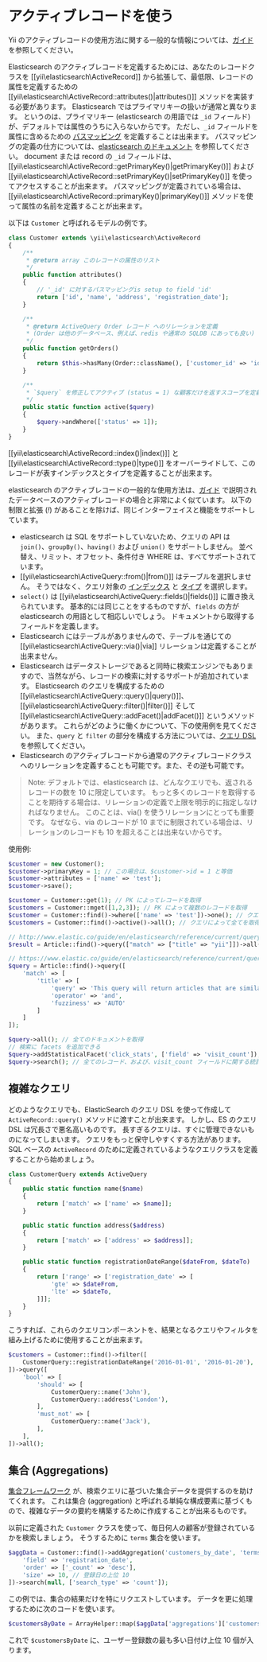 アクティブレコードを使う
========================

Yii のアクティブレコードの使用方法に関する一般的な情報については、[ガイド](https://github.com/yiisoft/yii2/blob/master/docs/guide-ja/db-active-record.md) を参照してください。

Elasticsearch のアクティブレコードを定義するためには、あなたのレコードクラスを [[yii\elasticsearch\ActiveRecord]] から拡張して、最低限、レコードの属性を定義するための [[yii\elasticsearch\ActiveRecord::attributes()|attributes()]] メソッドを実装する必要があります。
Elasticsearch ではプライマリキーの扱いが通常と異なります。
というのは、プライマリキー (elasticsearch の用語では `_id` フィールド) が、デフォルトでは属性のうちに入らないからです。
ただし、`_id` フィールドを属性に含めるための [パスマッピング](http://www.elastic.co/guide/en/elasticsearch/reference/current/mapping-id-field.html) を定義することは出来ます。
パスマッピングの定義の仕方については、[elasticsearch のドキュメント](http://www.elastic.co/guide/en/elasticsearch/reference/current/mapping-id-field.html) を参照してください。
document または record の `_id` フィールドは、[[yii\elasticsearch\ActiveRecord::getPrimaryKey()|getPrimaryKey()]] および [[yii\elasticsearch\ActiveRecord::setPrimaryKey()|setPrimaryKey()]] を使ってアクセスすることが出来ます。
パスマッピングが定義されている場合は、[[yii\elasticsearch\ActiveRecord::primaryKey()|primaryKey()]] メソッドを使って属性の名前を定義することが出来ます。

以下は `Customer` と呼ばれるモデルの例です。

```php
class Customer extends \yii\elasticsearch\ActiveRecord
{
    /**
     * @return array このレコードの属性のリスト
     */
    public function attributes()
    {
        // '_id' に対するパスマッピングis setup to field 'id'
        return ['id', 'name', 'address', 'registration_date'];
    }

    /**
     * @return ActiveQuery Order レコード へのリレーションを定義
     * (Order は他のデータベース、例えば、redis や通常の SQLDB にあっても良い)
     */
    public function getOrders()
    {
        return $this->hasMany(Order::className(), ['customer_id' => 'id'])->orderBy('id');
    }

    /**
     * `$query` を修正してアクティブ (status = 1) な顧客だけを返すスコープを定義
     */
    public static function active($query)
    {
        $query->andWhere(['status' => 1]);
    }
}
```

[[yii\elasticsearch\ActiveRecord::index()|index()]] と [[yii\elasticsearch\ActiveRecord::type()|type()]] をオーバーライドして、このレコードが表すインデックスとタイプを定義することが出来ます。

elasticsearch のアクティブレコードの一般的な使用方法は、[ガイド](https://github.com/yiisoft/yii2/blob/master/docs/guide-ja/active-record.md) で説明されたデータベースのアクティブレコードの場合と非常によく似ています。
以下の制限と拡張 (*!*) があることを除けば、同じインターフェイスと機能をサポートしています。

- elasticsearch は SQL をサポートしていないため、クエリの API は `join()`、`groupBy()`、`having()` および `union()` をサポートしません。
  並べ替え、リミット、オフセット、条件付き WHERE は、すべてサポートされています。
- [[yii\elasticsearch\ActiveQuery::from()|from()]] はテーブルを選択しません。
  そうではなく、クエリ対象の [インデックス](http://www.elastic.co/guide/en/elasticsearch/reference/current/glossary.html#glossary-index) と [タイプ](http://www.elastic.co/guide/en/elasticsearch/reference/current/glossary.html#glossary-type) を選択します。
- `select()` は [[yii\elasticsearch\ActiveQuery::fields()|fields()]] に置き換えられています。
  基本的には同じことをするものですが、`fields` の方が elasticsearch の用語として相応しいでしょう。
  ドキュメントから取得するフィールドを定義します。
- Elasticsearch にはテーブルがありませんので、テーブルを通じての [[yii\elasticsearch\ActiveQuery::via()|via]] リレーションは定義することが出来ません。
- Elasticsearch はデータストレージであると同時に検索エンジンでもありますので、当然ながら、レコードの検索に対するサポートが追加されています。
  Elasticsearch のクエリを構成するための [[yii\elasticsearch\ActiveQuery::query()|query()]]、[[yii\elasticsearch\ActiveQuery::filter()|filter()]] そして [[yii\elasticsearch\ActiveQuery::addFacet()|addFacet()]] というメソッドがあります。
  これらがどのように働くかについて、下の使用例を見てください。
  また、`query` と `filter` の部分を構成する方法については、[クエリ DSL](http://www.elastic.co/guide/en/elasticsearch/reference/current/query-dsl.html) を参照してください。
- Elasticsearch のアクティブレコードから通常のアクティブレコードクラスへのリレーションを定義することも可能です。また、その逆も可能です。

> Note: デフォルトでは、elasticsearch は、どんなクエリでも、返されるレコードの数を 10 に限定しています。
> もっと多くのレコードを取得することを期待する場合は、リレーションの定義で上限を明示的に指定しなければなりません。
> このことは、via() を使うリレーションにとっても重要です。
> なぜなら、via のレコードが 10 までに制限されている場合は、リレーションのレコードも 10 を超えることは出来ないからです。


使用例:

```php
$customer = new Customer();
$customer->primaryKey = 1; // この場合は、$customer->id = 1 と等価
$customer->attributes = ['name' => 'test'];
$customer->save();

$customer = Customer::get(1); // PK によってレコードを取得
$customers = Customer::mget([1,2,3]); // PK によって複数のレコードを取得
$customer = Customer::find()->where(['name' => 'test'])->one(); // クエリによる取得。レコードを正しく取得するためにはこのフィールドにマッピングを構成する必要があることに注意。
$customers = Customer::find()->active()->all(); // クエリによって全てを取得 (`active` スコープを使って)

// http://www.elastic.co/guide/en/elasticsearch/reference/current/query-dsl-match-query.html
$result = Article::find()->query(["match" => ["title" => "yii"]])->all(); // articles whose title contains "yii"

// https://www.elastic.co/guide/en/elasticsearch/reference/current/query-dsl-match-query.html#query-dsl-match-query-fuzziness
$query = Article::find()->query([
    'match' => [
        'title' => [
            'query' => 'This query will return articles that are similar to this text :-)',
            'operator' => 'and',
            'fuzziness' => 'AUTO'
        ]
    ]
]);

$query->all(); // 全てのドキュメントを取得
// 検索に facets を追加できる
$query->addStatisticalFacet('click_stats', ['field' => 'visit_count']);
$query->search(); // 全てのレコード、および、visit_count フィールドに関する統計 (例えば、平均、合計、最小、最大など) を取得
```

## 複雑なクエリ

どのようなクエリでも、ElasticSearch のクエリ DSL を使って作成して `ActiveRecord::query()` メソッドに渡すことが出来ます。
しかし、ES のクエリ DSL は冗長さで悪名高いものです。
長すぎるクエリは、すぐに管理できないものになってしまいます。
クエリをもっと保守しやすくする方法があります。
SQL ベースの `ActiveRecord` のために定義されているようなクエリクラスを定義することから始めましょう。

```php
class CustomerQuery extends ActiveQuery
{
    public static function name($name)
    {
        return ['match' => ['name' => $name]];
    }

    public static function address($address)
    {
        return ['match' => ['address' => $address]];
    }

    public static function registrationDateRange($dateFrom, $dateTo)
    {
        return ['range' => ['registration_date' => [
            'gte' => $dateFrom,
            'lte' => $dateTo,
        ]]];
    }
}

```

こうすれば、これらのクエリコンポーネントを、結果となるクエリやフィルタを組み上げるために使用することが出来ます。

```php
$customers = Customer::find()->filter([
    CustomerQuery::registrationDateRange('2016-01-01', '2016-01-20'),
])->query([
    'bool' => [
        'should' => [
            CustomerQuery::name('John'),
            CustomerQuery::address('London'),
        ],
        'must_not' => [
            CustomerQuery::name('Jack'),
        ],
    ],
])->all();
```

## 集合 (Aggregations)

[集合フレームワーク](https://www.elastic.co/guide/en/elasticsearch/reference/current/search-aggregations.html) が、検索クエリに基づいた集合データを提供するのを助けてくれます。
これは集合 (aggregation) と呼ばれる単純な構成要素に基づくもので、複雑なデータの要約を構築するために作成することが出来るものです。

以前に定義された `Customer` クラスを使って、毎日何人の顧客が登録されているかを検索しましょう。
そうするために `terms` 集合を使います。


```php
$aggData = Customer::find()->addAggregation('customers_by_date', 'terms', [
    'field' => 'registration_date',
    'order' => ['_count' => 'desc'],
    'size' => 10, // 登録日の上位 10
])->search(null, ['search_type' => 'count']);

```                    

この例では、集合の結果だけを特にリクエストしています。
データを更に処理するために次のコードを使います。

```php
$customersByDate = ArrayHelper::map($aggData['aggregations']['customers_by_date']['buckets'], 'key', 'doc_count');
```

これで `$customersByDate` に、ユーザー登録数の最も多い日付け上位 10 個が入ります。
